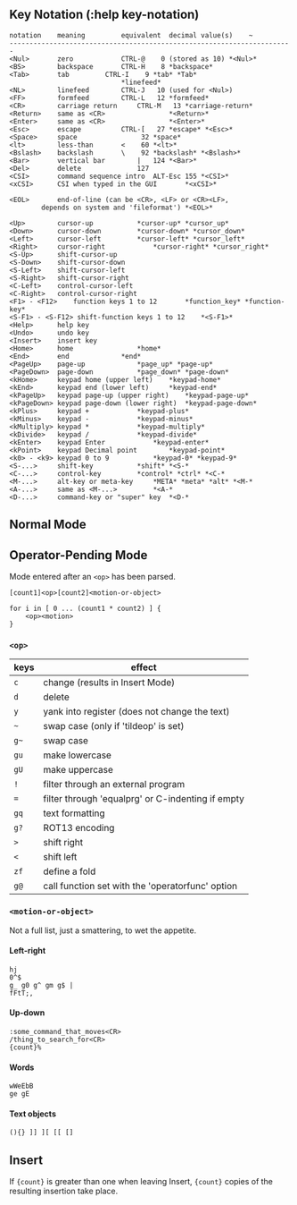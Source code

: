 ## Key Notation (:help key-notation)

```
notation	meaning		    equivalent	decimal value(s)	~
-----------------------------------------------------------------------
<Nul>		zero			CTRL-@	  0 (stored as 10) *<Nul>*
<BS>		backspace		CTRL-H	  8	*backspace*
<Tab>		tab			CTRL-I	  9	*tab* *Tab*
							*linefeed*
<NL>		linefeed		CTRL-J	 10 (used for <Nul>)
<FF>		formfeed		CTRL-L	 12	*formfeed*
<CR>		carriage return		CTRL-M	 13	*carriage-return*
<Return>	same as <CR>				*<Return>*
<Enter>		same as <CR>				*<Enter>*
<Esc>		escape			CTRL-[	 27	*escape* *<Esc>*
<Space>		space				 32	*space*
<lt>		less-than		<	 60	*<lt>*
<Bslash>	backslash		\	 92	*backslash* *<Bslash>*
<Bar>		vertical bar		|	124	*<Bar>*
<Del>		delete				127
<CSI>		command sequence intro  ALT-Esc 155	*<CSI>*
<xCSI>		CSI when typed in the GUI		*<xCSI>*

<EOL>		end-of-line (can be <CR>, <LF> or <CR><LF>,
		depends on system and 'fileformat')	*<EOL>*

<Up>		cursor-up			*cursor-up* *cursor_up*
<Down>		cursor-down			*cursor-down* *cursor_down*
<Left>		cursor-left			*cursor-left* *cursor_left*
<Right>		cursor-right			*cursor-right* *cursor_right*
<S-Up>		shift-cursor-up
<S-Down>	shift-cursor-down
<S-Left>	shift-cursor-left
<S-Right>	shift-cursor-right
<C-Left>	control-cursor-left
<C-Right>	control-cursor-right
<F1> - <F12>	function keys 1 to 12		*function_key* *function-key*
<S-F1> - <S-F12> shift-function keys 1 to 12	*<S-F1>*
<Help>		help key
<Undo>		undo key
<Insert>	insert key
<Home>		home				*home*
<End>		end				*end*
<PageUp>	page-up				*page_up* *page-up*
<PageDown>	page-down			*page_down* *page-down*
<kHome>		keypad home (upper left)	*keypad-home*
<kEnd>		keypad end (lower left)		*keypad-end*
<kPageUp>	keypad page-up (upper right)	*keypad-page-up*
<kPageDown>	keypad page-down (lower right)	*keypad-page-down*
<kPlus>		keypad +			*keypad-plus*
<kMinus>	keypad -			*keypad-minus*
<kMultiply>	keypad *			*keypad-multiply*
<kDivide>	keypad /			*keypad-divide*
<kEnter>	keypad Enter			*keypad-enter*
<kPoint>	keypad Decimal point		*keypad-point*
<k0> - <k9>	keypad 0 to 9			*keypad-0* *keypad-9*
<S-...>		shift-key			*shift* *<S-*
<C-...>		control-key			*control* *ctrl* *<C-*
<M-...>		alt-key or meta-key		*META* *meta* *alt* *<M-*
<A-...>		same as <M-...>			*<A-*
<D-...>		command-key or "super" key	*<D-*
```

## Normal Mode

## Operator-Pending Mode

Mode entered after an `<op>` has been parsed.

```
[count1]<op>[count2]<motion-or-object>

for i in [ 0 ... (count1 * count2) ] {
    <op><motion>
}
```

### `<op>`

keys | effect
-----| -------
`c`  | change (results in Insert Mode)
`d`  | delete
`y`  | yank into register (does not change the text)
`~`  | swap case (only if 'tildeop' is set)
`g~` | swap case
`gu` | make lowercase
`gU` | make uppercase
`!`  | filter through an external program
`=`  | filter through 'equalprg' or C-indenting if empty
`gq` | text formatting
`g?` | ROT13 encoding
`>`  | shift right
`<`  | shift left
`zf` | define a fold
`g@` | call function set with the 'operatorfunc' option


### `<motion-or-object>`

Not a full list, just a smattering, to wet the appetite.

#### Left-right

```
hj
0^$
g_ g0 g^ gm g$ |
fFtT;,
```

#### Up-down

```
:some_command_that_moves<CR>
/thing_to_search_for<CR>
{count}%
```

#### Words

```
wWeEbB
ge gE
```

#### Text objects

```
(){} ]] ][ [[ []
```

## Insert

If `{count}` is greater than one when leaving Insert, `{count}` copies
of the resulting insertion take place.
